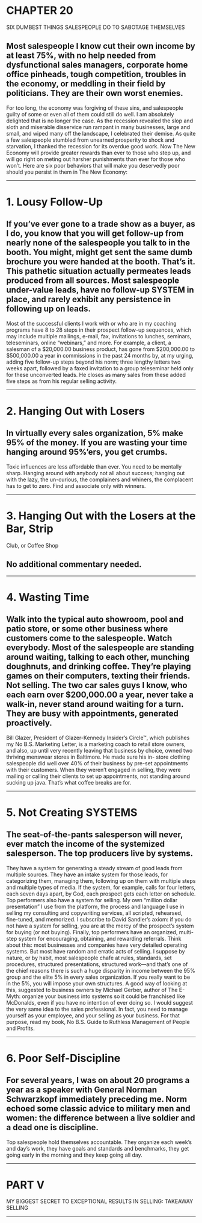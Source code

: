 # CHAPTER 20

SIX DUMBEST THINGS SALESPEOPLE DO
 TO SABOTAGE THEMSELVES

## Most salespeople I know cut their own income by at least 75%, with no help needed from dysfunctional sales managers, corporate home office pinheads, tough competition, troubles in the economy, or meddling in their field by politicians. They are their own worst enemies.
 For too long, the economy was forgiving of these sins, and salespeople guilty of some or even all of them could still do well. I am absolutely delighted that is no longer the case. As the recession revealed the slop and sloth and miserable disservice run rampant in many businesses, large and small, and wiped many off the landscape, I celebrated their demise. As quite a few salespeople stumbled from unearned prosperity to shock and starvation, I thanked the recession for its overdue good work. Now The New Economy will provide greater rewards than ever to those who step up, and will go right on meting out harsher punishments than ever for those who won’t. Here are six poor behaviors that will make you deservedly poor should you persist in them in The New Economy:

-----

# 1. Lousy Follow-Up

## If you’ve ever gone to a trade show as a buyer, as I do, you know that you will get follow-up from nearly none of the salespeople you talk to in the booth. You might, might get sent the same dumb brochure you were handed at the booth. That’s it. This pathetic situation actually permeates leads produced from all sources. Most salespeople under-value leads, have no follow-up SYSTEM in place, and rarely exhibit any persistence in following up on leads.
 Most of the successful clients I work with or who are in my coaching programs have 8 to 28 steps in their prospect follow-up sequences, which may include multiple mailings, e-mail, fax, invitations to lunches, seminars, teleseminars, online “webinars,” and more. For example, a client, a salesman of a $20,000.00 business product, has gone from $200,000.00 to $500,000.00 a year in commissions in the past 24 months by, at my urging, adding five follow-up steps beyond his norm; three lengthy letters two weeks apart, followed by a faxed invitation to a group teleseminar held only for these unconverted leads. He closes as many sales from these added five steps as from his regular selling activity.

-----

# 2. Hanging Out with Losers

## In virtually every sales organization, 5% make 95% of the money. If you are wasting your time hanging around 95%’ers, you get crumbs.
 Toxic influences are less affordable than ever. You need to be mentally sharp. Hanging around with anybody not all about success; hanging out with the lazy, the un-curious, the complainers and whiners, the complacent has to get to zero. Find and associate only with winners.

-----

# 3. Hanging Out with the Losers at the Bar, Strip
 Club, or Coffee Shop

## No additional commentary needed.

-----

# 4. Wasting Time

## Walk into the typical auto showroom, pool and patio store, or some other business where customers come to the salespeople. Watch everybody. Most of the salespeople are standing around waiting, talking to each other, munching doughnuts, and drinking coffee. They’re playing games on their computers, texting their friends. Not selling. The two car sales guys I know, who each earn over $200,000.00 a year, never take a walk-in, never stand around waiting for a turn. They are busy with appointments, generated proactively.
 Bill Glazer, President of Glazer-Kennedy Insider’s Circle™, which publishes my No B.S. Marketing Letter, is a marketing coach to retail store owners, and also, up until very recently leaving that business by choice, owned two thriving menswear stores in Baltimore. He made sure his in- store clothing salespeople did well over 40% of their business by pre-set appointments with their customers. When they weren’t engaged in selling, they were mailing or calling their clients to set up appointments, not standing around sucking up java. That’s what coffee breaks are for.

-----

# 5. Not Creating SYSTEMS

## The seat-of-the-pants salesperson will never, ever match the income of the systemized salesperson. The top producers live by systems.
 They have a system for generating a steady stream of good leads from multiple sources. They have an intake system for those leads, for categorizing them, managing them, following up on them with multiple steps and multiple types of media. If the system, for example, calls for four letters, each seven days apart, by God, each prospect gets each letter on schedule. Top performers also have a system for selling. My own “million dollar presentation” I use from the platform, the process and language I use in selling my consulting and copywriting services, all scripted, rehearsed, fine-tuned, and memorized. I subscribe to David Sandler’s axiom: if you do not have a system for selling, you are at the mercy of the prospect’s system for buying (or not buying).
 Finally, top performers have an organized, multi-step system for encouraging, obtaining, and rewarding referrals.
 Think about this: most businesses and companies have very detailed operating systems. But most have random and erratic acts of selling. I suppose by nature, or by habit, most salespeople chafe at rules, standards, set procedures, structured presentations, structured work—and that’s one of the chief reasons there is such a huge disparity in income between the 95% group and the elite 5% in every sales organization. If you really want to be in the 5%, you will impose your own structures.
 A good way of looking at this, suggested to business owners by Michael Gerber, author of The E-Myth: organize your business into systems so it could be franchised like McDonalds, even if you have no intention of ever doing so. I would suggest the very same idea to the sales professional. In fact, you need to manage yourself as your employee, and your selling as your business. For that purpose, read my book, No B.S. Guide to Ruthless Management of People and Profits.

-----

# 6. Poor Self-Discipline

## For several years, I was on about 20 programs a year as a speaker with General Norman Schwarzkopf immediately preceding me. Norm echoed some classic advice to military men and women: the difference between a live soldier and a dead one is discipline.
 Top salespeople hold themselves accountable. They organize each week’s and day’s work, they have goals and standards and benchmarks, they get going early in the morning and they keep going all day.

-----

# PART V

 MY BIGGEST SECRET TO EXCEPTIONAL RESULTS IN SELLING: TAKEAWAY SELLING

-----